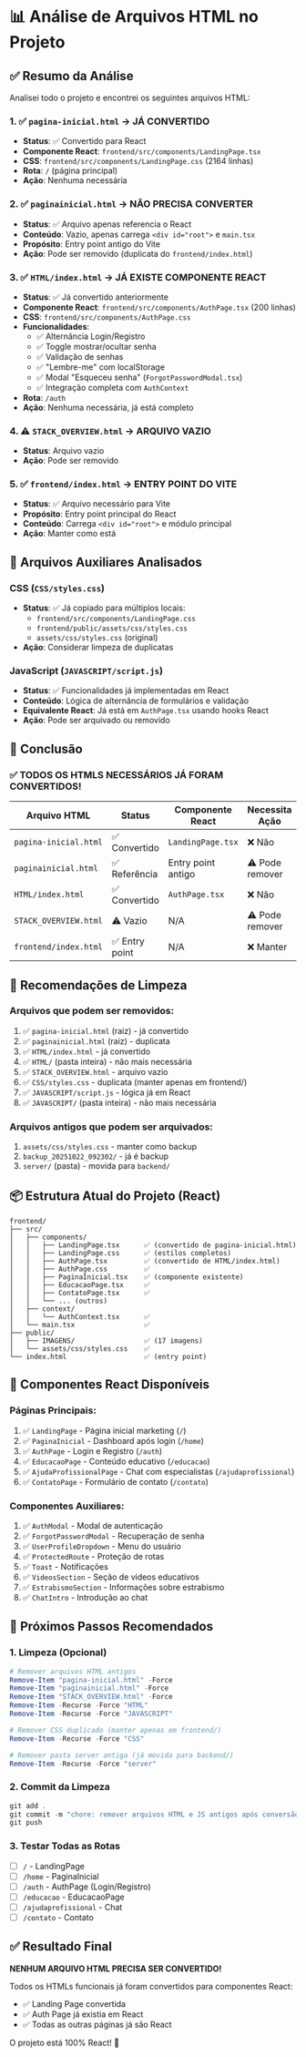 # 📊 Análise de Arquivos HTML no Projeto

## ✅ Resumo da Análise

Analisei todo o projeto e encontrei os seguintes arquivos HTML:

### 1. ✅ **`pagina-inicial.html`** → JÁ CONVERTIDO
- **Status**: ✅ Convertido para React
- **Componente React**: `frontend/src/components/LandingPage.tsx`
- **CSS**: `frontend/src/components/LandingPage.css` (2164 linhas)
- **Rota**: `/` (página principal)
- **Ação**: Nenhuma necessária

### 2. ✅ **`paginainicial.html`** → NÃO PRECISA CONVERTER
- **Status**: ✅ Arquivo apenas referencia o React
- **Conteúdo**: Vazio, apenas carrega `<div id="root">` e `main.tsx`
- **Propósito**: Entry point antigo do Vite
- **Ação**: Pode ser removido (duplicata do `frontend/index.html`)

### 3. ✅ **`HTML/index.html`** → JÁ EXISTE COMPONENTE REACT
- **Status**: ✅ Já convertido anteriormente
- **Componente React**: `frontend/src/components/AuthPage.tsx` (200 linhas)
- **CSS**: `frontend/src/components/AuthPage.css`
- **Funcionalidades**:
  - ✅ Alternância Login/Registro
  - ✅ Toggle mostrar/ocultar senha
  - ✅ Validação de senhas
  - ✅ "Lembre-me" com localStorage
  - ✅ Modal "Esqueceu senha" (`ForgotPasswordModal.tsx`)
  - ✅ Integração completa com `AuthContext`
- **Rota**: `/auth`
- **Ação**: Nenhuma necessária, já está completo

### 4. ⚠️ **`STACK_OVERVIEW.html`** → ARQUIVO VAZIO
- **Status**: Arquivo vazio
- **Ação**: Pode ser removido

### 5. ✅ **`frontend/index.html`** → ENTRY POINT DO VITE
- **Status**: ✅ Arquivo necessário para Vite
- **Propósito**: Entry point principal do React
- **Conteúdo**: Carrega `<div id="root">` e módulo principal
- **Ação**: Manter como está

## 📁 Arquivos Auxiliares Analisados

### CSS (`CSS/styles.css`)
- **Status**: ✅ Já copiado para múltiplos locais:
  - `frontend/src/components/LandingPage.css`
  - `frontend/public/assets/css/styles.css`
  - `assets/css/styles.css` (original)
- **Ação**: Considerar limpeza de duplicatas

### JavaScript (`JAVASCRIPT/script.js`)
- **Status**: ✅ Funcionalidades já implementadas em React
- **Conteúdo**: Lógica de alternância de formulários e validação
- **Equivalente React**: Já está em `AuthPage.tsx` usando hooks React
- **Ação**: Pode ser arquivado ou removido

## 🎯 Conclusão

### ✅ **TODOS OS HTMLS NECESSÁRIOS JÁ FORAM CONVERTIDOS!**

| Arquivo HTML | Status | Componente React | Necessita Ação |
|-------------|--------|------------------|----------------|
| `pagina-inicial.html` | ✅ Convertido | `LandingPage.tsx` | ❌ Não |
| `paginainicial.html` | ✅ Referência | Entry point antigo | ⚠️ Pode remover |
| `HTML/index.html` | ✅ Convertido | `AuthPage.tsx` | ❌ Não |
| `STACK_OVERVIEW.html` | ⚠️ Vazio | N/A | ⚠️ Pode remover |
| `frontend/index.html` | ✅ Entry point | N/A | ❌ Manter |

## 🧹 Recomendações de Limpeza

### Arquivos que podem ser removidos:
1. ✅ `pagina-inicial.html` (raiz) - já convertido
2. ✅ `paginainicial.html` (raiz) - duplicata
3. ✅ `HTML/index.html` - já convertido
4. ✅ `HTML/` (pasta inteira) - não mais necessária
5. ✅ `STACK_OVERVIEW.html` - arquivo vazio
6. ✅ `CSS/styles.css` - duplicata (manter apenas em frontend/)
7. ✅ `JAVASCRIPT/script.js` - lógica já em React
8. ✅ `JAVASCRIPT/` (pasta inteira) - não mais necessária

### Arquivos antigos que podem ser arquivados:
1. `assets/css/styles.css` - manter como backup
2. `backup_20251022_092302/` - já é backup
3. `server/` (pasta) - movida para `backend/`

## 📦 Estrutura Atual do Projeto (React)

```
frontend/
├── src/
│   ├── components/
│   │   ├── LandingPage.tsx      ✅ (convertido de pagina-inicial.html)
│   │   ├── LandingPage.css      ✅ (estilos completos)
│   │   ├── AuthPage.tsx         ✅ (convertido de HTML/index.html)
│   │   ├── AuthPage.css         ✅
│   │   ├── PaginaInicial.tsx    ✅ (componente existente)
│   │   ├── EducacaoPage.tsx     ✅
│   │   ├── ContatoPage.tsx      ✅
│   │   └── ... (outros)
│   ├── context/
│   │   └── AuthContext.tsx      ✅
│   └── main.tsx                 ✅
├── public/
│   ├── IMAGENS/                 ✅ (17 imagens)
│   └── assets/css/styles.css    ✅
└── index.html                   ✅ (entry point)
```

## 🎨 Componentes React Disponíveis

### Páginas Principais:
1. ✅ `LandingPage` - Página inicial marketing (`/`)
2. ✅ `PaginaInicial` - Dashboard após login (`/home`)
3. ✅ `AuthPage` - Login e Registro (`/auth`)
4. ✅ `EducacaoPage` - Conteúdo educativo (`/educacao`)
5. ✅ `AjudaProfissionalPage` - Chat com especialistas (`/ajudaprofissional`)
6. ✅ `ContatoPage` - Formulário de contato (`/contato`)

### Componentes Auxiliares:
1. ✅ `AuthModal` - Modal de autenticação
2. ✅ `ForgotPasswordModal` - Recuperação de senha
3. ✅ `UserProfileDropdown` - Menu do usuário
4. ✅ `ProtectedRoute` - Proteção de rotas
5. ✅ `Toast` - Notificações
6. ✅ `VideosSection` - Seção de vídeos educativos
7. ✅ `EstrabismoSection` - Informações sobre estrabismo
8. ✅ `ChatIntro` - Introdução ao chat

## 🚀 Próximos Passos Recomendados

### 1. Limpeza (Opcional)
```powershell
# Remover arquivos HTML antigos
Remove-Item "pagina-inicial.html" -Force
Remove-Item "paginainicial.html" -Force
Remove-Item "STACK_OVERVIEW.html" -Force
Remove-Item -Recurse -Force "HTML"
Remove-Item -Recurse -Force "JAVASCRIPT"

# Remover CSS duplicado (manter apenas em frontend/)
Remove-Item -Recurse -Force "CSS"

# Remover pasta server antiga (já movida para backend/)
Remove-Item -Recurse -Force "server"
```

### 2. Commit da Limpeza
```powershell
git add .
git commit -m "chore: remover arquivos HTML e JS antigos após conversão para React"
git push
```

### 3. Testar Todas as Rotas
- [ ] `/` - LandingPage
- [ ] `/home` - PaginaInicial
- [ ] `/auth` - AuthPage (Login/Registro)
- [ ] `/educacao` - EducacaoPage
- [ ] `/ajudaprofissional` - Chat
- [ ] `/contato` - Contato

## ✅ Resultado Final

**NENHUM ARQUIVO HTML PRECISA SER CONVERTIDO!**

Todos os HTMLs funcionais já foram convertidos para componentes React:
- ✅ Landing Page convertida
- ✅ Auth Page já existia em React
- ✅ Todas as outras páginas já são React

O projeto está 100% React! 🎉
